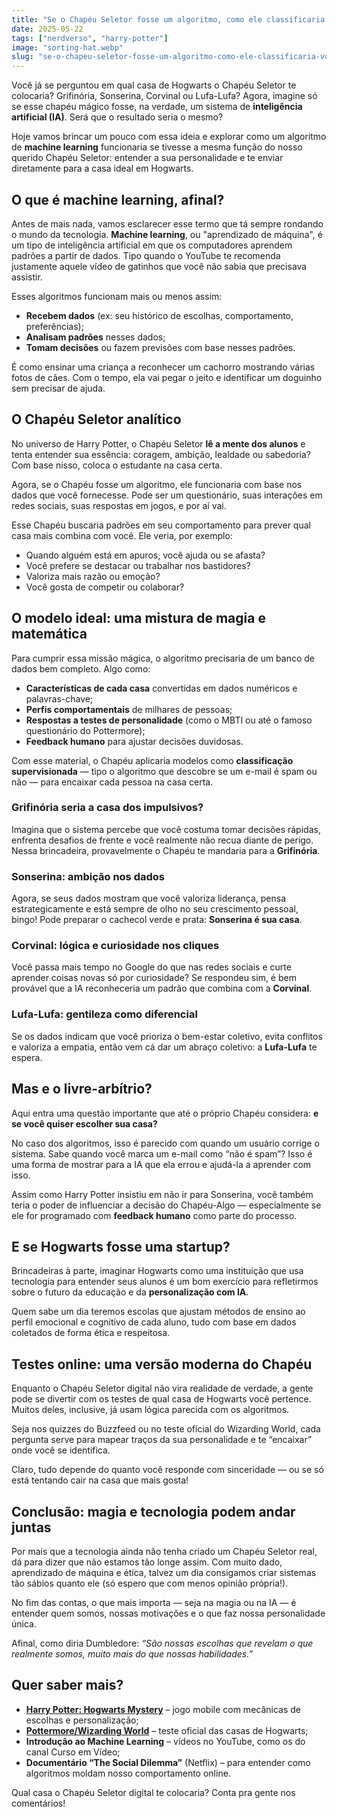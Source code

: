 ```yaml
---
title: "Se o Chapéu Seletor fosse um algoritmo, como ele classificaria você?"
date: 2025-05-22
tags: ["nerdverso", "harry-potter"]
image: "sorting-hat.webp"
slug: "se-o-chapeu-seletor-fosse-um-algoritmo-como-ele-classificaria-voce"
---
```


Você já se perguntou em qual casa de Hogwarts o Chapéu Seletor te colocaria? Grifinória, Sonserina, Corvinal ou Lufa-Lufa? Agora, imagine só se esse chapéu mágico fosse, na verdade, um sistema de **inteligência artificial (IA)**. Será que o resultado seria o mesmo?

Hoje vamos brincar um pouco com essa ideia e explorar como um algoritmo de **machine learning** funcionaria se tivesse a mesma função do nosso querido Chapéu Seletor: entender a sua personalidade e te enviar diretamente para a casa ideal em Hogwarts.

## O que é machine learning, afinal?

Antes de mais nada, vamos esclarecer esse termo que tá sempre rondando o mundo da tecnologia. **Machine learning**, ou "aprendizado de máquina", é um tipo de inteligência artificial em que os computadores aprendem padrões a partir de dados. Tipo quando o YouTube te recomenda justamente aquele vídeo de gatinhos que você não sabia que precisava assistir.

Esses algoritmos funcionam mais ou menos assim:

*   **Recebem dados** (ex: seu histórico de escolhas, comportamento, preferências);
*   **Analisam padrões** nesses dados;
*   **Tomam decisões** ou fazem previsões com base nesses padrões.

É como ensinar uma criança a reconhecer um cachorro mostrando várias fotos de cães. Com o tempo, ela vai pegar o jeito e identificar um doguinho sem precisar de ajuda.

## O Chapéu Seletor analítico

No universo de Harry Potter, o Chapéu Seletor **lê a mente dos alunos** e tenta entender sua essência: coragem, ambição, lealdade ou sabedoria? Com base nisso, coloca o estudante na casa certa.

Agora, se o Chapéu fosse um algoritmo, ele funcionaria com base nos dados que você fornecesse. Pode ser um questionário, suas interações em redes sociais, suas respostas em jogos, e por aí vai.

Esse Chapéu buscaria padrões em seu comportamento para prever qual casa mais combina com você. Ele veria, por exemplo:

*   Quando alguém está em apuros, você ajuda ou se afasta?
*   Você prefere se destacar ou trabalhar nos bastidores?
*   Valoriza mais razão ou emoção?
*   Você gosta de competir ou colaborar?

## O modelo ideal: uma mistura de magia e matemática

Para cumprir essa missão mágica, o algoritmo precisaria de um banco de dados bem completo. Algo como:

*   **Características de cada casa** convertidas em dados numéricos e palavras-chave;
*   **Perfis comportamentais** de milhares de pessoas;
*   **Respostas a testes de personalidade** (como o MBTI ou até o famoso questionário do Pottermore);
*   **Feedback humano** para ajustar decisões duvidosas.

Com esse material, o Chapéu aplicaria modelos como **classificação supervisionada** — tipo o algoritmo que descobre se um e-mail é spam ou não — para encaixar cada pessoa na casa certa.

### Grifinória seria a casa dos impulsivos?

Imagina que o sistema percebe que você costuma tomar decisões rápidas, enfrenta desafios de frente e você realmente não recua diante de perigo. Nessa brincadeira, provavelmente o Chapéu te mandaria para a **Grifinória**.

### Sonserina: ambição nos dados

Agora, se seus dados mostram que você valoriza liderança, pensa estrategicamente e está sempre de olho no seu crescimento pessoal, bingo! Pode preparar o cachecol verde e prata: **Sonserina é sua casa**.

### Corvinal: lógica e curiosidade nos cliques

Você passa mais tempo no Google do que nas redes sociais e curte aprender coisas novas só por curiosidade? Se respondeu sim, é bem provável que a IA reconheceria um padrão que combina com a **Corvinal**.

### Lufa-Lufa: gentileza como diferencial

Se os dados indicam que você prioriza o bem-estar coletivo, evita conflitos e valoriza a empatia, então vem cá dar um abraço coletivo: a **Lufa-Lufa** te espera.

## Mas e o livre-arbítrio?

Aqui entra uma questão importante que até o próprio Chapéu considera: **e se você quiser escolher sua casa?**

No caso dos algoritmos, isso é parecido com quando um usuário corrige o sistema. Sabe quando você marca um e-mail como “não é spam”? Isso é uma forma de mostrar para a IA que ela errou e ajudá-la a aprender com isso.

Assim como Harry Potter insistiu em não ir para Sonserina, você também teria o poder de influenciar a decisão do Chapéu-Algo — especialmente se ele for programado com **feedback humano** como parte do processo.

## E se Hogwarts fosse uma startup?

Brincadeiras à parte, imaginar Hogwarts como uma instituição que usa tecnologia para entender seus alunos é um bom exercício para refletirmos sobre o futuro da educação e da **personalização com IA**.

Quem sabe um dia teremos escolas que ajustam métodos de ensino ao perfil emocional e cognitivo de cada aluno, tudo com base em dados coletados de forma ética e respeitosa.

## Testes online: uma versão moderna do Chapéu

Enquanto o Chapéu Seletor digital não vira realidade de verdade, a gente pode se divertir com os testes de qual casa de Hogwarts você pertence. Muitos deles, inclusive, já usam lógica parecida com os algoritmos.

Seja nos quizzes do Buzzfeed ou no teste oficial do Wizarding World, cada pergunta serve para mapear traços da sua personalidade e te “encaixar” onde você se identifica.

Claro, tudo depende do quanto você responde com sinceridade — ou se só está tentando cair na casa que mais gosta!

## Conclusão: magia e tecnologia podem andar juntas

Por mais que a tecnologia ainda não tenha criado um Chapéu Seletor real, dá para dizer que não estamos tão longe assim. Com muito dado, aprendizado de máquina e ética, talvez um dia consigamos criar sistemas tão sábios quanto ele (só espero que com menos opinião própria!).

No fim das contas, o que mais importa — seja na magia ou na IA — é entender quem somos, nossas motivações e o que faz nossa personalidade única.

Afinal, como diria Dumbledore: _“São nossas escolhas que revelam o que realmente somos, muito mais do que nossas habilidades.”_

## Quer saber mais?

*   **[Harry Potter: Hogwarts Mystery](https://harrypotterhogwartsmystery.com/)** – jogo mobile com mecânicas de escolhas e personalização;
*   **[Pottermore/Wizarding World](https://www.harrypotter.com/)** – teste oficial das casas de Hogwarts;
*   **Introdução ao Machine Learning** – vídeos no YouTube, como os do canal Curso em Vídeo;
*   **Documentário “The Social Dilemma”** (Netflix) – para entender como algoritmos moldam nosso comportamento online.

Qual casa o Chapéu Seletor digital te colocaria? Conta pra gente nos comentários!